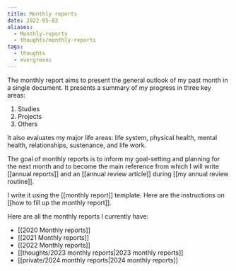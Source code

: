 ```yaml
---
title: Monthly reports
date: 2022-05-03
aliases:
  - Monthly-reports
  - thoughts/monthly-reports
tags:
  - thoughts
  - evergreens
---
```

The monthly report aims to present the general outlook of my past month in a single document. It presents a summary of my progress in three key areas:
1. Studies
2. Projects
3. Others

It also evaluates my major life areas: life system, physical health, mental health, relationships, sustenance, and life work.

The goal of monthly reports is to inform my goal-setting and planning for the next month and to become the main reference from which I will write [[annual reports]] and an [[annual review article]] during [[my annual review routine]].

I write it using the [[monthly report]] template. Here are the instructions on [[how to fill up the monthly report]].

Here are all the monthly reports I currently have:

- [[2020 Monthly reports]]
- [[2021 Monthly reports]]
- [[2022 Monthly reports]]
- [[thoughts/2023 monthly reports|2023 monthly reports]]
- [[private/2024 monthly reports|2024 monthly reports]]